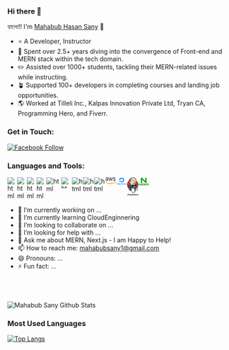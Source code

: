 ### Hi there 👋

হ্যালো!! I'm [Mahabub Hasan Sany][sany_linkedIn] 👋

- ⭐️ A Developer, Instructor
- 👤 Spent over 2.5+ years diving into the convergence of Front-end and MERN stack within the tech domain.
- ✏️ Assisted over 1000+ students, tackling their MERN-related issues while instructing.
- 🪴 Supported 100+ developers in completing courses and landing job opportunities.
- 🌎 Worked at Tilleli Inc., Kalpas Innovation Private Ltd, Tryan CA, Programming Hero, and Fiverr.

### Get in Touch:

[![Facebook Follow](https://img.shields.io/badge/%20-Follow-black?color=14171A&labelColor=1976d2&logo=facebook&logoColor=ffffff)](https://www.facebook.com/mahabub.sunny.904)

### Languages and Tools:
<a href="https://github.com/prosany">
    <img align="left" alt="html" width="22px" title="Visual Studio Code" src= "https://raw.githubusercontent.com/prosany/prosany/main/images/visual-studio-code.svg"/>
</a>
<a href="https://github.com/prosany">
    <img align="left" alt="html" width="22px" title="JavaScript" src= "https://raw.githubusercontent.com/prosany/prosany/main/images/javascript.svg"/>
</a>
<a href="https://github.com/prosany">
    <img align="left" alt="html" width="22px" title="TypeScript" src= "https://raw.githubusercontent.com/prosany/prosany/main/images/typescript.svg"/>
</a>
<a href="https://github.com/prosany">
    <img align="left" alt="html" width="22px" title="ReactJS" src= "https://raw.githubusercontent.com/prosany/prosany/main/images/react-2.svg"/>
</a>
<a href="https://github.com/prosany">
    <img align="left" alt="html" width="34px" title="NodeJS" src= "https://raw.githubusercontent.com/prosany/prosany/main/images/nodejs.svg"/>
</a>
<a href="https://github.com/prosany">
    <img align="left" alt="html" width="24px" height="25px" title="MongoDB" src= "https://raw.githubusercontent.com/prosany/prosany/main/images/mongodb.svg"/>
</a>
<a href="https://github.com/prosany">
    <img align="left" alt="html" width="25px" title="Git" src= "https://raw.githubusercontent.com/prosany/prosany/main/images/git.svg"/>
</a>
<a href="https://github.com/prosany">
    <img align="left" alt="html" width="25px" title="Github" src= "https://raw.githubusercontent.com/prosany/prosany/main/images/github.svg"/>
</a>
<a href="https://github.com/prosany">
    <img align="left" alt="html" width="25px" title="WordPress" src= "https://raw.githubusercontent.com/prosany/prosany/main/images/wordpress.svg"/>
</a>
<a href="https://github.com/prosany">
    <img align="left" alt="html" width="25px" title="WordPress" src= "https://raw.githubusercontent.com/prosany/prosany/main/images/aws-2.svg"/>
</a>
<a href="https://github.com/prosany">
    <img align="left" alt="html" width="25px" title="WordPress" src= "https://raw.githubusercontent.com/prosany/prosany/main/images/digitalocean-logo.svg"/>
</a>
<a href="https://github.com/prosany">
    <img align="left" alt="html" width="25px" title="WordPress" src= "https://raw.githubusercontent.com/prosany/prosany/main/images/jenkins-1.svg"/>
</a>
<a href="https://github.com/prosany">
    <img align="left" alt="html" width="25px" title="WordPress" src= "https://raw.githubusercontent.com/prosany/prosany/main/images/nginx-1.svg"/>
</a>

<br />
<br />
<br />

- 🔭 I’m currently working on ...
- 🌱 I’m currently learning CloudEnginnering
- 👯 I’m looking to collaborate on ...
- 🤔 I’m looking for help with ...
- 💬 Ask me about MERN, Next.js - I am Happy to Help!
- 📫 How to reach me: mahabubsany1@gmail.com
- 😄 Pronouns: ...
- ⚡ Fun fact: ...

<br />
<br />
<br />
<img width="400px" alt="Mahabub Sany Github Stats"  src="https://github-readme-stats.vercel.app/api?username=prosany&show_icons=true"/>

### Most Used Languages
[![Top Langs](https://github-readme-stats.vercel.app/api/top-langs/?username=prosany&layout=compact)](https://github.com/prosany)


[sany_linkedIn]: https://www.linkedin.com/in/mahabubsany